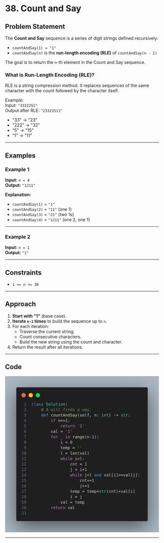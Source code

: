 # 38. Count and Say

## Problem Statement

The **Count and Say** sequence is a series of digit strings defined recursively:

- `countAndSay(1) = "1"`
- `countAndSay(n)` is the **run-length encoding (RLE)** of `countAndSay(n - 1)`

The goal is to return the `n`-th element in the Count and Say sequence.

### What is Run-Length Encoding (RLE)?
RLE is a string compression method. It replaces sequences of the same character with the count followed by the character itself.

Example:  
Input: `"3322251"`  
Output after RLE: `"23321511"`  
- "33" → "23"  
- "222" → "32"  
- "5" → "15"  
- "1" → "11"  

---

## Examples

### Example 1
**Input:** `n = 4`  
**Output:** `"1211"`

**Explanation:**  
- `countAndSay(1)` = `"1"`  
- `countAndSay(2)` = `"11"` (one 1)  
- `countAndSay(3)` = `"21"` (two 1s)  
- `countAndSay(4)` = `"1211"` (one 2, one 1)

---

### Example 2
**Input:** `n = 1`  
**Output:** `"1"`  

---

## Constraints

- `1 <= n <= 30`

---

## Approach

1. **Start with "1"** (base case).
2. **Iterate `n-1` times** to build the sequence up to `n`.
3. For each iteration:
   - Traverse the current string.
   - Count consecutive characters.
   - Build the new string using the count and character.
4. Return the result after all iterations.

---

## Code

![Python Solution](image.png)

---
